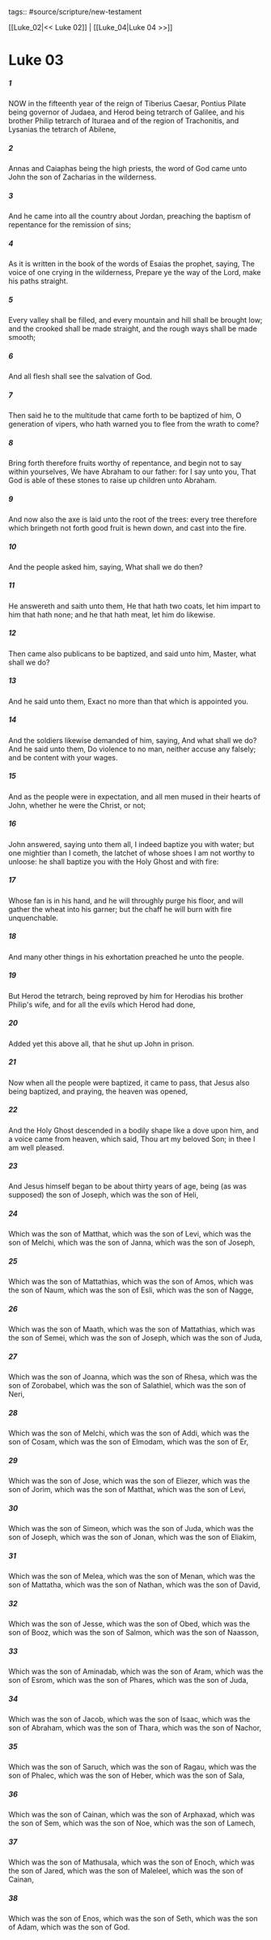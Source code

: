 tags:: #source/scripture/new-testament

[[Luke_02|<< Luke 02]] | [[Luke_04|Luke 04 >>]]

# Luke 03

##### 1

NOW in the fifteenth year of the reign of Tiberius Caesar, Pontius Pilate being governor of Judaea, and Herod being tetrarch of Galilee, and his brother Philip tetrarch of Ituraea and of the region of Trachonitis, and Lysanias the tetrarch of Abilene,

##### 2

Annas and Caiaphas being the high priests, the word of God came unto John the son of Zacharias in the wilderness.

##### 3

And he came into all the country about Jordan, preaching the baptism of repentance for the remission of sins;

##### 4

As it is written in the book of the words of Esaias the prophet, saying, The voice of one crying in the wilderness, Prepare ye the way of the Lord, make his paths straight.

##### 5

Every valley shall be filled, and every mountain and hill shall be brought low; and the crooked shall be made straight, and the rough ways shall be made smooth;

##### 6

And all flesh shall see the salvation of God.

##### 7

Then said he to the multitude that came forth to be baptized of him, O generation of vipers, who hath warned you to flee from the wrath to come?

##### 8

Bring forth therefore fruits worthy of repentance, and begin not to say within yourselves, We have Abraham to our father: for I say unto you, That God is able of these stones to raise up children unto Abraham.

##### 9

And now also the axe is laid unto the root of the trees: every tree therefore which bringeth not forth good fruit is hewn down, and cast into the fire.

##### 10

And the people asked him, saying, What shall we do then?

##### 11

He answereth and saith unto them, He that hath two coats, let him impart to him that hath none; and he that hath meat, let him do likewise.

##### 12

Then came also publicans to be baptized, and said unto him, Master, what shall we do?

##### 13

And he said unto them, Exact no more than that which is appointed you.

##### 14

And the soldiers likewise demanded of him, saying, And what shall we do? And he said unto them, Do violence to no man, neither accuse any falsely; and be content with your wages.

##### 15

And as the people were in expectation, and all men mused in their hearts of John, whether he were the Christ, or not;

##### 16

John answered, saying unto them all, I indeed baptize you with water; but one mightier than I cometh, the latchet of whose shoes I am not worthy to unloose: he shall baptize you with the Holy Ghost and with fire:

##### 17

Whose fan is in his hand, and he will throughly purge his floor, and will gather the wheat into his garner; but the chaff he will burn with fire unquenchable.

##### 18

And many other things in his exhortation preached he unto the people.

##### 19

But Herod the tetrarch, being reproved by him for Herodias his brother Philip's wife, and for all the evils which Herod had done,

##### 20

Added yet this above all, that he shut up John in prison.

##### 21

Now when all the people were baptized, it came to pass, that Jesus also being baptized, and praying, the heaven was opened,

##### 22

And the Holy Ghost descended in a bodily shape like a dove upon him, and a voice came from heaven, which said, Thou art my beloved Son; in thee I am well pleased.

##### 23

And Jesus himself began to be about thirty years of age, being (as was supposed) the son of Joseph, which was the son of Heli,

##### 24

Which was the son of Matthat, which was the son of Levi, which was the son of Melchi, which was the son of Janna, which was the son of Joseph,

##### 25

Which was the son of Mattathias, which was the son of Amos, which was the son of Naum, which was the son of Esli, which was the son of Nagge,

##### 26

Which was the son of Maath, which was the son of Mattathias, which was the son of Semei, which was the son of Joseph, which was the son of Juda,

##### 27

Which was the son of Joanna, which was the son of Rhesa, which was the son of Zorobabel, which was the son of Salathiel, which was the son of Neri,

##### 28

Which was the son of Melchi, which was the son of Addi, which was the son of Cosam, which was the son of Elmodam, which was the son of Er,

##### 29

Which was the son of Jose, which was the son of Eliezer, which was the son of Jorim, which was the son of Matthat, which was the son of Levi,

##### 30

Which was the son of Simeon, which was the son of Juda, which was the son of Joseph, which was the son of Jonan, which was the son of Eliakim,

##### 31

Which was the son of Melea, which was the son of Menan, which was the son of Mattatha, which was the son of Nathan, which was the son of David,

##### 32

Which was the son of Jesse, which was the son of Obed, which was the son of Booz, which was the son of Salmon, which was the son of Naasson,

##### 33

Which was the son of Aminadab, which was the son of Aram, which was the son of Esrom, which was the son of Phares, which was the son of Juda,

##### 34

Which was the son of Jacob, which was the son of Isaac, which was the son of Abraham, which was the son of Thara, which was the son of Nachor,

##### 35

Which was the son of Saruch, which was the son of Ragau, which was the son of Phalec, which was the son of Heber, which was the son of Sala,

##### 36

Which was the son of Cainan, which was the son of Arphaxad, which was the son of Sem, which was the son of Noe, which was the son of Lamech,

##### 37

Which was the son of Mathusala, which was the son of Enoch, which was the son of Jared, which was the son of Maleleel, which was the son of Cainan,

##### 38

Which was the son of Enos, which was the son of Seth, which was the son of Adam, which was the son of God.

